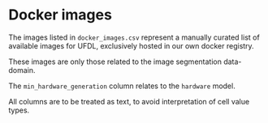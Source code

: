 # Docker images

The images listed in `docker_images.csv` represent a manually curated list of
available images for UFDL, exclusively hosted in our own docker registry.

These images are only those related to the image segmentation data-domain.

The `min_hardware_generation` column relates to the `hardware` model.

All columns are to be treated as text, to avoid interpretation of cell value types.